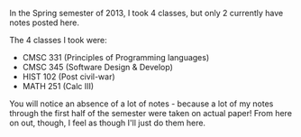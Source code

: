 In the Spring semester of 2013, I took 4 classes, but only 2 currently have
notes posted here. 

The 4 classes I took were: 

* CMSC 331 (Principles of Programming languages) 
* CMSC 345 (Software Design & Develop) 
* HIST 102 (Post civil-war) 
* MATH 251 (Calc III) 

You will notice an absence of a lot of notes - because a lot of my notes
through the first half of the semester were taken on actual paper! From
here on out, though, I feel as though I'll just do them here. 